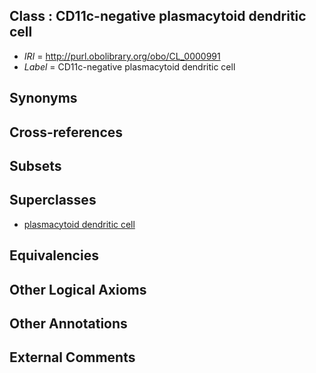 
## Class : CD11c-negative plasmacytoid dendritic cell

 * *IRI* = http://purl.obolibrary.org/obo/CL_0000991
 * *Label* = CD11c-negative plasmacytoid dendritic cell

## Synonyms


## Cross-references


## Subsets


## Superclasses

 * [plasmacytoid dendritic cell](../../CL/84/CL_0000784.md)

## Equivalencies


## Other Logical Axioms


## Other Annotations


## External Comments

